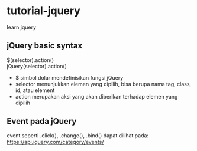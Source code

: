 # tutorial-jquery
learn jquery

## jQuery basic syntax 
$(selector).action() <br /> 
jQuery(selector).action() <br /> 

* $ simbol dolar mendefinisikan fungsi jQuery
* selector menunjukkan elemen yang dipilih, bisa berupa nama tag, class, id, atau element
* action merupakan aksi yang akan diberikan terhadap elemen yang dipilih


## Event pada jQuery
event seperti .click(), .change(), .bind() dapat dilihat pada: https://api.jquery.com/category/events/

